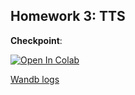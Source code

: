 ## Homework 3: TTS

__Checkpoint__:

[![Open In Colab](https://colab.research.google.com/assets/colab-badge.svg)](https://drive.google.com/file/d/1h9kfiLHAo7si8aDB0l3LKSlD0ZdM1UR_/view?usp=sharing)

[Wandb logs](https://wandb.ai/kimihailv/dla_hw3-tts/runs/3b8x072s/overview?workspace=user-kimihailv)
